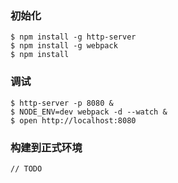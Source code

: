 ### 初始化

    $ npm install -g http-server
    $ npm install -g webpack
    $ npm install

### 调试

    $ http-server -p 8080 &
    $ NODE_ENV=dev webpack -d --watch &
    $ open http://localhost:8080

### 构建到正式环境

    // TODO

